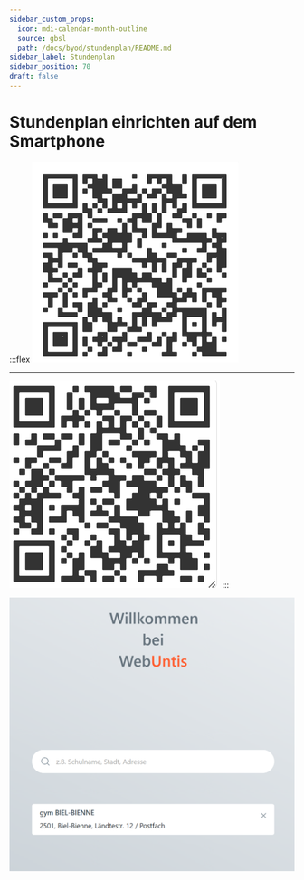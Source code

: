 ```yaml
---
sidebar_custom_props:
  icon: mdi-calendar-month-outline
  source: gbsl
  path: /docs/byod/stundenplan/README.md
sidebar_label: Stundenplan
sidebar_position: 70
draft: false
---
```


#  Stundenplan einrichten auf dem Smartphone




:::flex
![Für Android-Smartphones--width=305px--height=305px](./untisandroid.png)
***
![Für iPhones--width=280p--height=280px](./untisios.png)
:::

![Schule hinzufügen, Schüler:innen verfügen über kein Login--width=500px](./webuntisgbsl.png)
